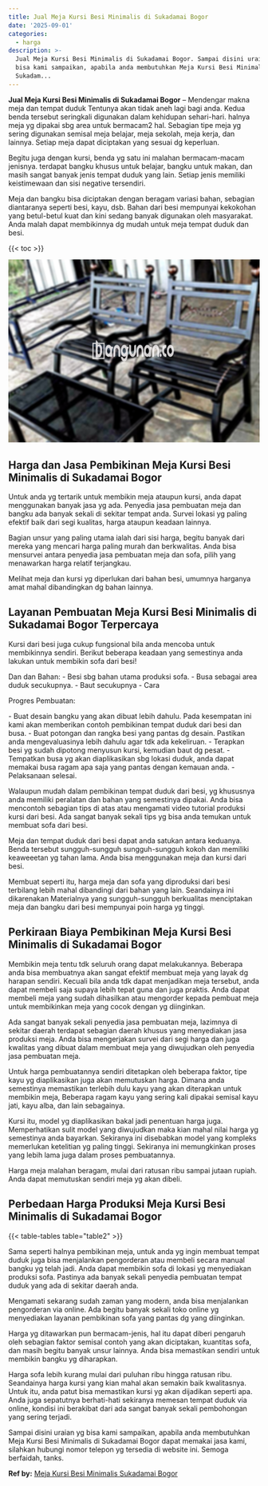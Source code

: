 ```yaml
---
title: Jual Meja Kursi Besi Minimalis di Sukadamai Bogor
date: '2025-09-01'
categories:
  - harga
description: >-
  Jual Meja Kursi Besi Minimalis di Sukadamai Bogor. Sampai disini uraian yg
  bisa kami sampaikan, apabila anda membutuhkan Meja Kursi Besi Minimalis di
  Sukadam...
---
```


**Jual Meja Kursi Besi Minimalis di Sukadamai Bogor** – Mendengar makna meja dan tempat duduk Tentunya akan tidak aneh lagi bagi anda. Kedua benda tersebut seringkali digunakan dalam kehidupan sehari-hari. halnya meja yg dipakai sbg area untuk bermacam2 hal. Sebagian tipe meja yg sering digunakan semisal meja belajar, meja sekolah, meja kerja, dan lainnya. Setiap meja dapat diciptakan yang sesuai dg keperluan.

Begitu juga dengan kursi, benda yg satu ini malahan bermacam-macam jenisnya. terdapat bangku khusus untuk belajar, bangku untuk makan, dan masih sangat banyak jenis tempat duduk yang lain. Setiap jenis memiliki keistimewaan dan sisi negative tersendiri.

Meja dan bangku bisa diciptakan dengan beragam variasi bahan, sebagian diantaranya seperti besi, kayu, dsb. Bahan dari besi mempunyai kekokohan yang betul-betul kuat dan kini sedang banyak digunakan oleh masyarakat. Anda malah dapat membikinnya dg mudah untuk meja tempat duduk dan besi.

{{< toc >}}

![Jual Meja Kursi Besi Minimalis di Sukadamai Bogor](/images/jual-meja-besi-murah20.png)

## Harga dan Jasa Pembikinan Meja Kursi Besi Minimalis di Sukadamai Bogor

Untuk anda yg tertarik untuk membikin meja ataupun kursi, anda dapat menggunakan banyak jasa yg ada. Penyedia jasa pembuatan meja dan bangku ada banyak sekali di sekitar tempat anda. Survei lokasi yg paling efektif baik dari segi kualitas, harga ataupun keadaan lainnya.

Bagian unsur yang paling utama ialah dari sisi harga, begitu banyak dari mereka yang mencari harga paling murah dan berkwalitas. Anda bisa mensurvei antara penyedia jasa pembuatan meja dan sofa, pilih yang menawarkan harga relatif terjangkau.

Melihat meja dan kursi yg diperlukan dari bahan besi, umumnya harganya amat mahal dibandingkan dg bahan lainnya.

## Layanan Pembuatan Meja Kursi Besi Minimalis di Sukadamai Bogor Terpercaya

Kursi dari besi juga cukup fungsional bila anda mencoba untuk membikinnya sendiri. Berikut beberapa keadaan yang semestinya anda lakukan untuk membikin sofa dari besi!

Dan dan Bahan: - Besi sbg bahan utama produksi sofa. - Busa sebagai area duduk secukupnya. - Baut secukupnya - Cara

Progres Pembuatan:

\- Buat desain bangku yang akan dibuat lebih dahulu. Pada kesempatan ini kami akan memberikan contoh pembikinan tempat duduk dari besi dan busa. - Buat potongan dan rangka besi yang pantas dg desain. Pastikan anda mengevaluasinya lebih dahulu agar tdk ada kekeliruan. - Terapkan besi yg sudah dipotong menyusun kursi, kemudian baut dg pesat. - Tempatkan busa yg akan diaplikasikan sbg lokasi duduk, anda dapat memakai busa ragam apa saja yang pantas dengan kemauan anda. - Pelaksanaan selesai.

Walaupun mudah dalam pembikinan tempat duduk dari besi, yg khususnya anda memiliki peralatan dan bahan yang semestinya dipakai. Anda bisa mencontoh sebagian tips di atas atau mengamati video tutorial produksi kursi dari besi. Ada sangat banyak sekali tips yg bisa anda temukan untuk membuat sofa dari besi.

Meja dan tempat duduk dari besi dapat anda satukan antara keduanya. Benda tersebut sungguh-sungguh sungguh-sungguh kokoh dan memiliki keaweeetan yg tahan lama. Anda bisa menggunakan meja dan kursi dari besi.

Membuat seperti itu, harga meja dan sofa yang diproduksi dari besi terbilang lebih mahal dibandingi dari bahan yang lain. Seandainya ini dikarenakan Materialnya yang sungguh-sungguh berkualitas menciptakan meja dan bangku dari besi mempunyai poin harga yg tinggi.

## Perkiraan Biaya Pembikinan Meja Kursi Besi Minimalis di Sukadamai Bogor

Membikin meja tentu tdk seluruh orang dapat melakukannya. Beberapa anda bisa membuatnya akan sangat efektif membuat meja yang layak dg harapan sendiri. Kecuali bila anda tdk dapat menjadikan meja tersebut, anda dapat membeli saja supaya lebih tepat guna dan juga praktis. Anda dapat membeli meja yang sudah dihasilkan atau mengorder kepada pembuat meja untuk membikinkan meja yang cocok dengan yg diinginkan.

Ada sangat banyak sekali penyedia jasa pembuatan meja, lazimnya di sekitar daerah terdapat sebagian daerah khusus yang menyediakan jasa produksi meja. Anda bisa mengerjakan survei dari segi harga dan juga kwalitas yang dibuat dalam membuat meja yang diwujudkan oleh penyedia jasa pembuatan meja.

Untuk harga pembuatannya sendiri ditetapkan oleh beberapa faktor, tipe kayu yg diaplikasikan juga akan memutuskan harga. Dimana anda semestinya memastikan terlebih dulu kayu yang akan diterapkan untuk membikin meja, Beberapa ragam kayu yang sering kali dipakai semisal kayu jati, kayu alba, dan lain sebagainya.

Kursi itu, model yg diaplikasikan bakal jadi penentuan harga juga. Memperhatikan sulit model yang diwujudkan maka kian mahal nilai harga yg semestinya anda bayarkan. Sekiranya ini disebabkan model yang kompleks memerlukan ketelitian yg paling tinggi. Sekiranya ini memungkinkan proses yang lebih lama juga dalam proses pembuatannya.

Harga meja malahan beragam, mulai dari ratusan ribu sampai jutaan rupiah. Anda dapat memutuskan sendiri meja yg akan dibeli.

## Perbedaan Harga Produksi Meja Kursi Besi Minimalis di Sukadamai Bogor

{{< table-tables table="table2" >}}

Sama seperti halnya pembikinan meja, untuk anda yg ingin membuat tempat duduk juga bisa menjalankan pengorderan atau membeli secara manual bangku yg telah jadi. Anda dapat membikin sofa di lokasi yg menyediakan produksi sofa. Pastinya ada banyak sekali penyedia pembuatan tempat duduk yang ada di sekitar daerah anda.

Mengamati sekarang sudah zaman yang modern, anda bisa menjalankan pengorderan via online. Ada begitu banyak sekali toko online yg menyediakan layanan pembikinan sofa yang pantas dg yang diinginkan.

Harga yg ditawarkan pun bermacam-jenis, hal itu dapat diberi pengaruh oleh sebagian faktor semisal contoh yang akan diciptakan, kuantitas sofa, dan masih begitu banyak unsur lainnya. Anda bisa memastikan sendiri untuk membikin bangku yg diharapkan.

Harga sofa lebih kurang mulai dari puluhan ribu hingga ratusan ribu. Seandainya harga kursi yang kian mahal akan semakin baik kwalitasnya. Untuk itu, anda patut bisa memastikan kursi yg akan dijadikan seperti apa. Anda juga sepatutnya berhati-hati sekiranya memesan tempat duduk via online, kondisi ini berakibat dari ada sangat banyak sekali pembohongan yang sering terjadi.

Sampai disini uraian yg bisa kami sampaikan, apabila anda membutuhkan Meja Kursi Besi Minimalis di Sukadamai Bogor dapat memakai jasa kami, silahkan hubungi nomor telepon yg tersedia di website ini. Semoga berfaidah, tanks.

**Ref by:** [Meja Kursi Besi Minimalis Sukadamai Bogor](https://id.wikipedia.org/wiki/Meja)
